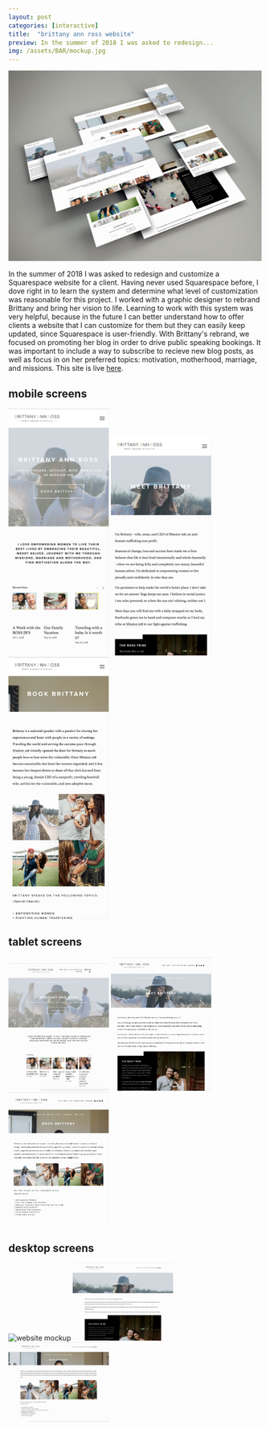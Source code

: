 ```yaml
---
layout: post
categories: [interactive]
title:  "brittany ann ross website"
preview: In the summer of 2018 I was asked to redesign...
img: /assets/BAR/mockup.jpg
---
```


<img src="/assets/BAR/mockup.jpg" alt="website mockup" width="1200"/>

In the summer of 2018 I was asked to redesign and customize a Squarespace website for a client. Having never used Squarespace before, I dove right in to learn the system and determine what level of customization was reasonable for this project. I worked with a graphic designer to rebrand Brittany and bring her vision to life. Learning to work with this system was very helpful, because in the future I can better understand how to offer clients a website that I can customize for them but they can easily keep updated, since Squarespace is user-friendly. 
With Brittany's rebrand, we focused on promoting her blog in order to drive public speaking bookings. It was important to include a way to subscribe to recieve new blog posts, as well as focus in on her preferred topics: motivation, motherhood, marriage, and missions. 
This site is live [here](https://www.brittanyannross.com/).


## mobile screens
<img src="/assets/BAR/home-mobile.png" alt="website mockup" width="200"/>
<img src="/assets/BAR/about-mobile.png" alt="website mockup" width="200"/>
<img src="/assets/BAR/book-mobile.png" alt="website mockup" width="200"/>

## tablet screens
<img src="/assets/BAR/home-tablet.png" alt="website mockup" width="200"/>
<img src="/assets/BAR/about-tablet.png" alt="website mockup" width="200"/>
<img src="/assets/BAR/book-tablet.png" alt="website mockup" width="200"/>

## desktop screens
<img src="/assets/BAR/home-desktop.png" alt="website mockup" width="200"/>
<img src="/assets/BAR/about-desktop.png" alt="website mockup" width="200"/>
<img src="/assets/BAR/book-desktop.png" alt="website mockup" width="200"/>